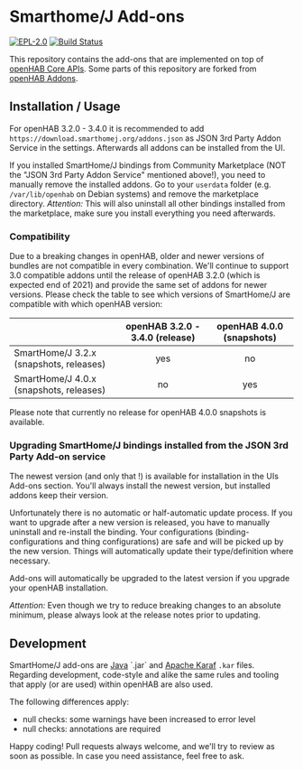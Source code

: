 # Smarthome/J Add-ons

[![EPL-2.0](https://img.shields.io/badge/license-EPL%202-green.svg)](https://opensource.org/licenses/EPL-2.0)
[![Build Status](https://github.com/smarthomej/addons/actions/workflows/ci-build.yml/badge.svg?branch=3.2.x)](https://github.com/smarthomej/addons/actions/workflows/ci-build.yml)

This repository contains the add-ons that are implemented on top of [openHAB Core APIs](https://github.com/openhab/openhab-core).
Some parts of this repository are forked from [openHAB Addons](https://github.com/openhab/openhab-addons).

## Installation / Usage

For openHAB 3.2.0 - 3.4.0 it is recommended to add `https://download.smarthomej.org/addons.json` as JSON 3rd Party Addon Service in the settings.
Afterwards all addons can be installed from the UI.

If you installed SmartHome/J bindings from Community Marketplace (NOT the "JSON 3rd Party Addon Service" mentioned above!), you need to manually remove the installed addons.
Go to your `userdata` folder (e.g. `/var/lib/openhab` on Debian systems) and remove the marketplace directory.
*Attention:* This will also uninstall all other bindings installed from the marketplace, make sure you install everything you need afterwards.

### Compatibility

Due to a breaking changes in openHAB, older and newer versions of bundles are not compatible in every combination.
We'll continue to support 3.0 compatible addons until the release of openHAB 3.2.0 (which is expected end of 2021) and provide the same set of addons for newer versions.
Please check the table to see which versions of SmartHome/J are compatible with which openHAB version:

|                                         | openHAB 3.2.0 - 3.4.0 (release) | openHAB 4.0.0 (snapshots) |
|-----------------------------------------|:-------------------------------:|:-------------------------:|
| SmartHome/J 3.2.x (snapshots, releases) |               yes               |            no             | 
| SmartHome/J 4.0.x (snapshots, releases) |               no                |            yes            |

Please note that currently no release for openHAB 4.0.0 snapshots is available.

### Upgrading SmartHome/J bindings installed from the JSON 3rd Party Add-on service

The newest version (and only that !) is available for installation in the UIs Add-ons section.
You'll always install the newest version, but installed addons keep their version.

Unfortunately there is no automatic or half-automatic update process.
If you want to upgrade after a new version is released, you have to manually uninstall and re-install the binding.
Your configurations (binding-configurations and thing configurations) are safe and will be picked up by the new version.
Things will automatically update their type/definition where necessary.

Add-ons will automatically be upgraded to the latest version if you upgrade your openHAB installation.

*Attention:* Even though we try to reduce breaking changes to an absolute minimum, please always look at the release notes prior to updating.

## Development

SmartHome/J add-ons are [Java](https://en.wikipedia.org/wiki/Java_(programming_language)) `.jar` and [Apache Karaf](https://karaf.apache.org) `.kar` files.
Regarding development, code-style and alike the same rules and tooling that apply (or are used) within openHAB are also used.

The following differences apply:

- null checks: some warnings have been increased to error level
- null checks: annotations are required 

Happy coding! 
Pull requests always welcome, and we'll try to review as soon as possible.
In case you need assistance, feel free to ask.
